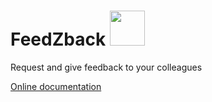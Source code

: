 # FeedZback <img src="client/src/assets/images/logo-feedzback.svg" height="56" />

Request and give feedback to your colleagues

[Online documentation](https://zenika.github.io/feedzback/)
